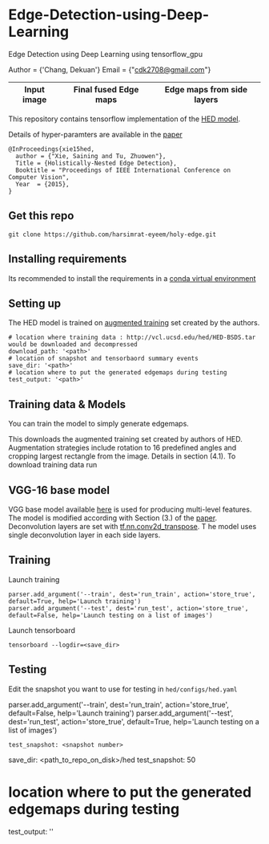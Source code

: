 # Edge-Detection-using-Deep-Learning
Edge Detection using Deep Learning using tensorflow_gpu


Author = {'Chang, Dekuan'}
Email  = {"cdk2708@gmail.com"}


Input image                |  Final fused Edge maps    |    Edge maps from side layers
:-------------------------:|:-------------------------:|:-------------------------:

This repository contains tensorflow implementation of the [HED model](https://github.com/s9xie/hed). 

Details of hyper-paramters are available in the [paper](https://arxiv.org/pdf/1504.06375.pdf)

    @InProceedings{xie15hed,
      author = {"Xie, Saining and Tu, Zhuowen"},
      Title = {Holistically-Nested Edge Detection},
      Booktitle = "Proceedings of IEEE International Conference on Computer Vision",
      Year  = {2015},
    }

## Get this repo
```
git clone https://github.com/harsimrat-eyeem/holy-edge.git
```

## Installing requirements
Its recommended to install the requirements in a [conda virtual environment](https://conda.io/docs/using/envs.html#create-an-environment)

## Setting up

The HED model is trained on [augmented training](http://vcl.ucsd.edu/hed/HED-BSDS.tar) set created by the authors.
```
# location where training data : http://vcl.ucsd.edu/hed/HED-BSDS.tar would be downloaded and decompressed
download_path: '<path>'
# location of snapshot and tensorbaord summary events
save_dir: '<path>'
# location where to put the generated edgemaps during testing
test_output: '<path>'
```
## Training data & Models
You can train the model to simply generate edgemaps.

This downloads the augmented training set created by authors of HED. Augmentation strategies
 include rotation to 16 predefined angles and cropping largest rectangle from the image. Details in section (4.1). To download training data run

## VGG-16 base model
VGG base model available [here](https://github.com/machrisaa/tensorflow-vgg) is used for producing multi-level features.
 The model is modified according with Section (3.) of the [paper](https://arxiv.org/pdf/1504.06375.pdf). 
 Deconvolution layers are set with [tf.nn.conv2d_transpose](https://www.tensorflow.org/api_docs/python/tf/nn/conv2d_transpose). T
 he model uses single deconvolution layer in each side layers.
 
## Training

Launch training
```
parser.add_argument('--train', dest='run_train', action='store_true', default=True, help='Launch training')
parser.add_argument('--test', dest='run_test', action='store_true', default=False, help='Launch testing on a list of images')
```
Launch tensorboard
```
tensorboard --logdir=<save_dir>
```

## Testing
Edit the snapshot you want to use for testing in `hed/configs/hed.yaml`

parser.add_argument('--train', dest='run_train', action='store_true', default=False, help='Launch training')
parser.add_argument('--test', dest='run_test', action='store_true', default=True, help='Launch testing on a list of images')

```
test_snapshot: <snapshot number>
```

save_dir: <path_to_repo_on_disk>/hed
test_snapshot: 50
# location where to put the generated edgemaps during testing
test_output: '<path>'
```


